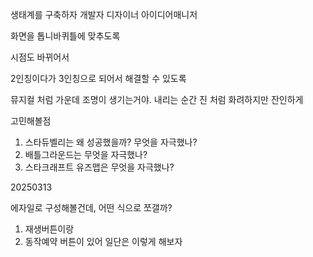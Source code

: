 생태계를 구축하자
개발자 디자이너 아이디어매니저

화면을 톱니바퀴틀에 맞추도록

시점도 바뀌어서

2인칭이다가 3인칭으로 되어서 해결할 수 있도록

뮤지컬 처럼 가운데 조명이 생기는거야.
내리는 순간 진 처럼 화려하지만 잔인하게

고민해볼점
1. 스타듀벨리는 왜 성공했을까? 무엇을 자극했나?
2. 배틀그라운드는 무엇을 자극했나?
3. 스타크래프트 유즈맵은 무엇을 자극했나?

20250313

에자일로 구성해볼건데, 어떤 식으로 쪼갤까?
1. 재생버튼이랑 
2. 동작예약 버튼이 있어
일단은 이렇게 해보자